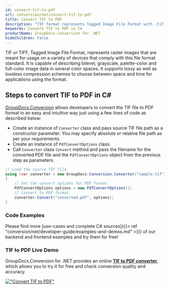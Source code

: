 ```yaml
---
id: convert-tif-to-pdf
url: conversion/net/convert-tif-to-pdf
title: Convert TIF to PDF
description: "TIF format represents Tagged Image File Format with .tif extension. Learn how to convert TIF to PDF file programmatically in C# language using GroupDocs.Conversion for .NET library."
keywords: Convert TIF to PDF in C#
productName: GroupDocs.Conversion for .NET
hideChildren: False
---
```


TIF or TIFF, Tagged Image File Format, represents raster images that are meant for usage on a variety of devices that comply with this file format standard. It is capable of describing bilevel, grayscale, palette-color and full-color image data in several color spaces. It supports lossy as well as lossless compression schemes to choose between space and time for applications using the format.

## Steps to convert TIF to PDF in C#

[GroupDocs.Conversion](https://products.groupdocs.com/conversion/net) allows developers to convert the TIF file to PDF format in an easy and intuitive way just using a few lines of code as described below:

* Create an instance of `Converter` class and pass source TIF file path as a constructor parameter. You may specify absolute or relative file path as per your requirements. 
* Create an instance of `PdfConvertOptions` class.
* Call `Converter` class `Convert` method and pass the filename for the converted PDF file and the `PdfConvertOptions` object from the previous step as parameters.

```csharp
// Load the source TIF file
using (var converter = new GroupDocs.Conversion.Converter("sample.tif"))
{
    // Set the convert options for PDF format
    PdfConvertOptions options = new PdfConvertOptions();
    // Convert to PDF format
    converter.Convert("converted.pdf", options);
}
```

### Code Examples

Please find more [use-cases and complete C# sources]({{< ref "conversion/net/developer-guide/examples-and-demos.md" >}}) of our backend and frontend examples and try them for free!

### TIF to PDF Live Demo

GroupDocs.Conversion for .NET provides an online [**TIF to PDF converter**](https://products.groupdocs.app/conversion/tif-to-pdf), which allows you to try it for free and check conversion quality and accuracy.

[!["Convert TIF to PDF"](conversion/net/images/convert-tif-to-pdf.png)](https://products.groupdocs.app/conversion/tif-to-pdf)
